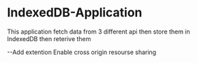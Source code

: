 # IndexedDB-Application
This application fetch data from 3 different api then store them in IndexedDB then reterive them

--Add extention Enable cross origin resourse sharing
